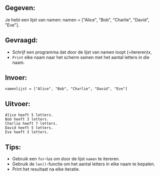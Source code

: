 ## Gegeven:

Je hebt een lijst van namen: namen = ["Alice", "Bob", "Charlie", "David", "Eve"]. 
 

## Gevraagd:

* Schrijf een programma dat door de lijst van namen loopt (=itereren)x,
* `Print` elke naam naar het scherm samen met het aantal letters in die naam.


## Invoer: 
```
namenlijst = ["Alice", "Bob", "Charlie", "David", "Eve"]

```


## Uitvoer: 
```
Alice heeft 5 letters.
Bob heeft 3 letters.
Charlie heeft 7 letters.
David heeft 5 letters.
Eve heeft 3 letters.

```

## Tips: 
* Gebruik een `for`-lus om door de lijst `namen` te itereren.
* Gebruik de `len()`-functie om het aantal letters in elke naam te bepalen.
* Print het resultaat na elke iteratie.